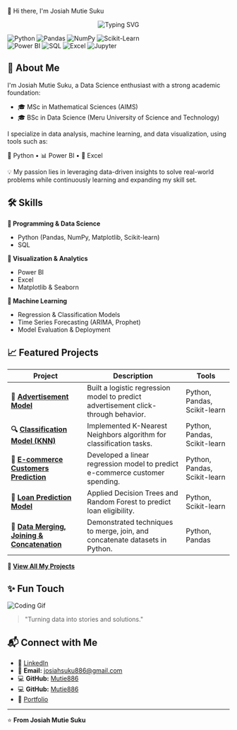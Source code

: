 👋 Hi there, I'm Josiah Mutie Suku

<p align="center">
 
<!-- Typing Animation -->
<img src="https://readme-typing-svg.herokuapp.com?font=Fira+Code&pause=1000&color=00D26A&center=true&vCenter=true&width=435&lines=Data+Science+Enthusiast;Machine+Learning+Developer;Power+BI+%7C+Python+%7C+SQL;MSc+Mathematical+Sciences" alt="Typing SVG" />

<!-- Skill Badges -->
<br/>
 
![Python](https://img.shields.io/badge/-Python-3776AB?style=flat-square&logo=python&logoColor=white)
![Pandas](https://img.shields.io/badge/-Pandas-150458?style=flat-square&logo=pandas&logoColor=white)
![NumPy](https://img.shields.io/badge/-NumPy-013243?style=flat-square&logo=numpy&logoColor=white)
![Scikit-Learn](https://img.shields.io/badge/-Scikit--Learn-F7931E?style=flat-square&logo=scikit-learn&logoColor=white)
<br/>
![Power BI](https://img.shields.io/badge/-Power%20BI-F2C811?style=flat-square&logo=powerbi&logoColor=black)
![SQL](https://img.shields.io/badge/-SQL-4479A1?style=flat-square&logo=postgresql&logoColor=white)
![Excel](https://img.shields.io/badge/-Excel-217346?style=flat-square&logo=microsoftexcel&logoColor=white)
![Jupyter](https://img.shields.io/badge/-Jupyter-F37626?style=flat-square&logo=jupyter&logoColor=white)

</p>

## 🚀 About Me

I'm Josiah Mutie Suku, a Data Science enthusiast with a strong academic foundation:
- 🎓 MSc in Mathematical Sciences (AIMS)
- 🎓 BSc in Data Science (Meru University of Science and Technology)

I specialize in data analysis, machine learning, and data visualization, using tools such as:

🐍 Python • 📊 Power BI • 📑 Excel

💡 My passion lies in leveraging data-driven insights to solve real-world problems while continuously learning and expanding my skill set.

## 🛠️ Skills

**🔹 Programming & Data Science**
- Python (Pandas, NumPy, Matplotlib, Scikit-learn)
- SQL

**🔹 Visualization & Analytics**
- Power BI
- Excel
- Matplotlib & Seaborn

**🔹 Machine Learning**
- Regression & Classification Models
- Time Series Forecasting (ARIMA, Prophet)
- Model Evaluation & Deployment

## 📈 Featured Projects

| Project | Description | Tools |
|---------|-------------|-------|
| **📢 [Advertisement Model](https://github.com/Mutie886/Advertisement-Model-Logistic-Regression)** | Built a logistic regression model to predict advertisement click-through behavior. | Python, Pandas, Scikit-learn |
| **🔍 [Classification Model (KNN)](https://github.com/Mutie886/Classification-Model-KNN)** | Implemented K-Nearest Neighbors algorithm for classification tasks. | Python, Pandas, Scikit-learn |
| **🛒 [E-commerce Customers Prediction](https://github.com/Mutie886/E-commerce-Customers-Prediction-Linear-Regression)** | Developed a linear regression model to predict e-commerce customer spending. | Python, Pandas, Scikit-learn |
| **🏦 [Loan Prediction Model](https://github.com/Mutie886/Loan-Prediction-Model-Random-Forest-Decision-Tree)** | Applied Decision Trees and Random Forest to predict loan eligibility. | Python, Scikit-learn |
| **🔗 [Data Merging, Joining & Concatenation](https://github.com/Mutie886/Data-Merging-Joining-Concatenation)** | Demonstrated techniques to merge, join, and concatenate datasets in Python. | Python, Pandas |

**🔗 [View All My Projects](https://github.com/Mutie886?tab=repositories)**

## ✨ Fun Touch

![Coding Gif](https://media.giphy.com/media/qgQUggAC3Pfv687qPC/giphy.gif)

> "Turning data into stories and solutions."

## 📬 Connect with Me

- 💼 [LinkedIn](www.linkedin.com/in/josia-mutie-350a19210)
- 📧 **Email:** josiahsuku886@gmail.com
- 💻 **GitHub:** [Mutie886](https://github.com/josiahmutie-pixel)
- 💻 **GitHub:** [Mutie886](https://github.com/Mutie886)
- 📁 [Portfolio](https://yourportfolio.com)

---

⭐️ **From Josiah Mutie Suku**

